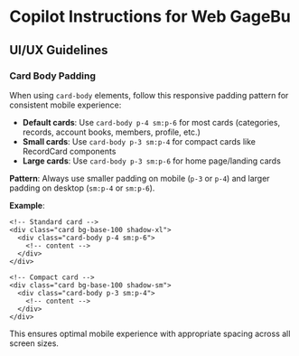 # Copilot Instructions for Web GageBu

## UI/UX Guidelines

### Card Body Padding
When using `card-body` elements, follow this responsive padding pattern for consistent mobile experience:

- **Default cards**: Use `card-body p-4 sm:p-6` for most cards (categories, records, account books, members, profile, etc.)
- **Small cards**: Use `card-body p-3 sm:p-4` for compact cards like RecordCard components
- **Large cards**: Use `card-body p-3 sm:p-6` for home page/landing cards

**Pattern**: Always use smaller padding on mobile (`p-3` or `p-4`) and larger padding on desktop (`sm:p-4` or `sm:p-6`).

**Example**:
```svelte
<!-- Standard card -->
<div class="card bg-base-100 shadow-xl">
  <div class="card-body p-4 sm:p-6">
    <!-- content -->
  </div>
</div>

<!-- Compact card -->
<div class="card bg-base-100 shadow-sm">
  <div class="card-body p-3 sm:p-4">
    <!-- content -->
  </div>
</div>
```

This ensures optimal mobile experience with appropriate spacing across all screen sizes.
